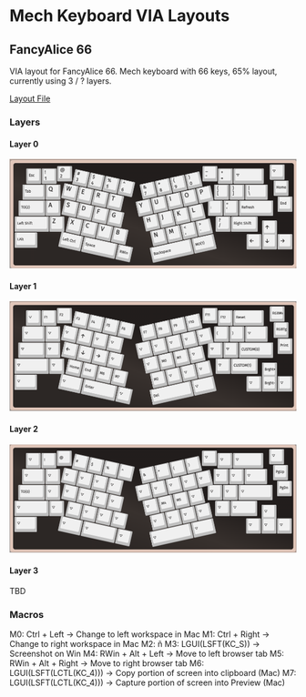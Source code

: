 # Mech Keyboard VIA Layouts

## FancyAlice 66

VIA layout for FancyAlice 66. Mech keyboard with 66 keys, 65% layout, currently using 3 / ? layers.

[Layout File](fancyalice66.layout.json)

### Layers
#### Layer 0

![fancyalice layer 0 screenshot](images/fancyalice-layer0.png)

#### Layer 1

![fancyalice layer 1 screenshot](images/fancyalice-layer1.png)

#### Layer 2

![fancyalice layer 2 screenshot](images/fancyalice-layer2.png)

#### Layer 3

TBD

### Macros

M0: Ctrl + Left -> Change to left workspace in Mac
M1: Ctrl + Right -> Change to right workspace in Mac
M2: ñ
M3: LGUI(LSFT(KC_S)) -> Screenshot on Win
M4: RWin + Alt + Left -> Move to left browser tab
M5: RWin + Alt + Right -> Move to right browser tab
M6: LGUI(LSFT(LCTL(KC_4))) -> Copy portion of screen into clipboard (Mac)
M7: LGUI(LSFT(LCTL(KC_4))) -> Capture portion of screen into Preview (Mac)
